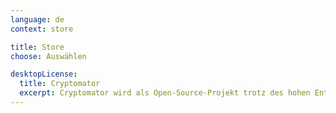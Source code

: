 ```yaml
---
language: de
context: store

title: Store
choose: Auswählen

desktopLicense:
  title: Cryptomator
  excerpt: Cryptomator wird als Open-Source-Projekt trotz des hohen Entwicklungs­aufwands kostenlos bereitgestellt und ist daher auf Spenden angewiesen. Wenn Sie auch an der Weiterentwicklung interessiert sind, können Sie uns mit dem Kauf eines Spendenschlüssels unterstützen.
---
```

